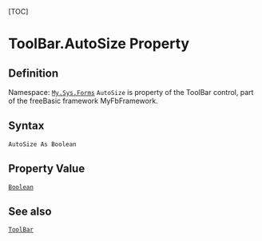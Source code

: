 [TOC]
# ToolBar.AutoSize Property

## Definition
Namespace: [`My.Sys.Forms`](My.Sys.Forms.md)
`AutoSize` is property of the ToolBar control, part of the freeBasic framework MyFbFramework.
## Syntax
```freeBasic
AutoSize As Boolean
```
## Property Value
[`Boolean`]("https://www.freebasic.net/wiki/KeyPgBoolean")
## See also
[`ToolBar`](ToolBar.md)
